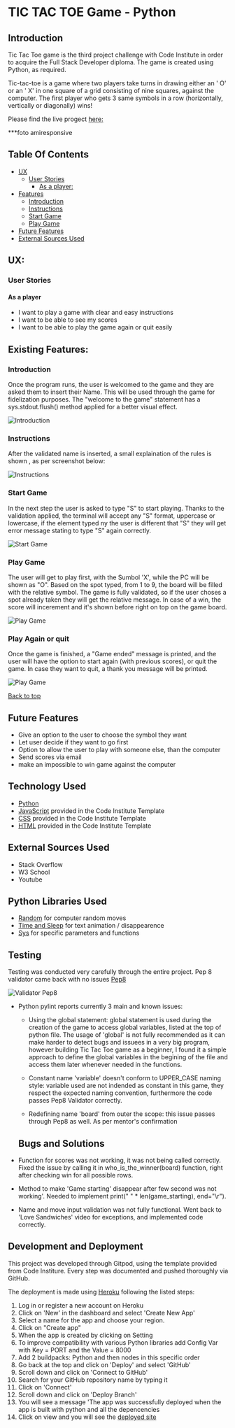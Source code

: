 # TIC TAC TOE Game - Python

## Introduction

Tic Tac Toe game is the third project challenge with Code Institute in order to acquire the Full Stack Developer diploma. The game is created using Python, as required.

Tic-tac-toe is a game where two players take turns in drawing either an ' O' or an ' X' in one square of a grid consisting of nine squares, against the computer.
The first player who gets 3 same symbols in a row (horizontally, vertically or diagonally) wins!

Please find the live progect [here:](https://p3-tic-tac-toe.herokuapp.com/) 

***foto  amiresponsive

## Table Of Contents

+ [UX](#ux "UX")
  + [User Stories](#userstories "User Stories")
    + [As a player:](#first-time-user "As a player")
+ [Features](#features "Features")  
  + [Introduction](#Introduction "Introduction")
  + [Instructions](#Instructions "Instructions") 
  + [Start Game](#Start-Game "Start Game")
  + [Play Game](#Start-Game "Play Game")
+ [Future Features](#future-features "Future Features") 
+ [External Sources Used](#external-sources-used "External Sources Used")  
   







## UX:
### User Stories
#### As a player

- I want to play a game with clear and easy instructions
- I want to be able to see my scores
- I want to be able to play the game again or quit easily    

## Existing Features:

### Introduction

Once the program runs, the user is welcomed to the game and they are asked them to insert their Name. This will be used through the game for fidelization purposes.
The "welcome to the game" statement has a sys.stdout.flush() method applied for a better visual effect.

![Introduction](images/introduction.screenshot.png) 

### Instructions

After the validated name is inserted, a small explaination of the rules is shown , as per screenshot below:

![Instructions](images/instructions.png) 

### Start Game

In the next step the user is asked to type "S" to start playing. Thanks to the validation applied, the terminal will accept any "S" format, uppercase or lowercase, if the element typed ny the user is different that "S" they will get error message stating to type "S" again correctly.

![Start Game](images/start-game.png) 

### Play Game

The user will get to play first, with the Sumbol 'X', while the PC will be shown as "O". Based on the spot typed, from 1 to 9, the board will be filled with the relative symbol.
The game is fully validated, so if the user choses a spot already taken they will get the relative message. In case of a win, the score will incerement and it's shown before right on top on the game board.

![Play Game](images/play-game.png)

### Play Again or quit

Once the game is finished, a "Game ended" message is printed, and the user will have the option to start again (with previous scores), or quit the game. In case they want to quit, a thank you message will be printed.


![Play Game](images/replay-quit.png)
 
 [Back to top](#table-of-contents)

## Future Features

- Give an option to the user to choose the symbol they want
- Let user decide if they want to go first 
- Option to allow the user to play with someone else, than the computer
- Send scores via email
- make an impossible to win game against the computer

## Technology Used

 - [Python](https://www.python.org/) 
 - [JavaScript](https://www.javascript.com/) provided in the Code Institute Template
 - [CSS](https://en.wikipedia.org/wiki/CSS)  provided in the Code Institute Template
 - [HTML](https://en.wikipedia.org/wiki/HTML)  provided in the Code Institute Template

## External Sources Used

- Stack Overflow
- W3 School
- Youtube

## Python Libraries Used

- [Random](https://docs.python.org/3/library/random.html)  for computer random moves 
- [Time and Sleep](https://realpython.com/python-sleep/) for text animation / disappearence
- [Sys](https://docs.python.org/3/library/sys.html)  for specific parameters and functions

## Testing

Testing was conducted very carefully through the entire project. Pep 8 validator came back with no issues
[Pep8](http://pep8online.com/)

![Validator Pep8](images/pep8.png) 

- Python pylint reports currently 3 main and known issues:

  - Using the global statement: global statement is used during the creation of the game to access global variables, listed at the top of python file. The usage of 'global' is not fully recommended as it can make harder to detect bugs and issuees in a very big program, however building Tic Tac Toe game as a beginner, I found it a simple approach to define the global variables in the begining of the file and access them later whenever needed in the functions.

  - Constant name 'variable' doesn't conform to UPPER_CASE naming style: variable used are not indended as constant in this game, they respect the expected naming convention, furthermore the code passes Pep8 Validator correctly.

  - Redefining  name 'board' from outer the scope: this issue passes through Pep8 as well. As per mentor's confirmation  

  ## Bugs and Solutions

- Function for scores was not working, it was not being called correctly. Fixed the issue by calling it in  who_is_the_winner(board) function, right after checking win for all possible rows.

- Method to make 'Game starting' disappear after few second was not working'. Needed to implement print(" " * len(game_starting), end="\r").

- Name and move input validation was not fully functional. Went back to 'Love Sandwiches' video for exceptions, and implemented code correctly.

## Development and Deployment

This project was developed through Gitpod, using the template provided from Code Institure. Every step was documented and pushed thoroughly via GitHub.

The deployment is made using [Heroku](https://www.heroku.com/) following the listed steps:

1. Log in or register a new account on Heroku
2. Click on 'New' in the dashboard and select 'Create New App'
3. Select a name for the app and choose your region.
4. Click on "Create app"
4. When the app is created by clicking on Setting 
5. To improve compatibility with various Python libraries add  Config Var with Key = PORT and the Value = 8000 
5. Add 2 buildpacks: Python and then nodes in this specific order
6. Go back at the top and click on 'Deploy' and select 'GitHub'
7. Scroll down and click on 'Connect to GitHub'
8. Search for your GitHub repository name by typing it 
9. Click on 'Connect'
10. Scroll down and click on 'Deploy Branch'
11. You will see a message 'The app was successfully deployed when the app is built with python and all the depencencies
12. Click on view and you will see the [deployed site](https://p3-tic-tac-toe.herokuapp.com/)




